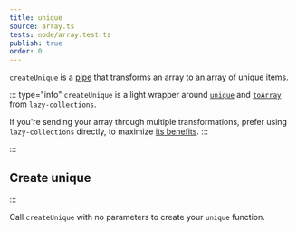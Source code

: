 ```yaml
---
title: unique
source: array.ts
tests: node/array.test.ts
publish: true
order: 0
---
```


`createUnique` is a [pipe](/docs/logic/pipes-overview) that transforms an array to an array of unique items.

::: type="info"
`createUnique` is a light wrapper around [`unique`](https://github.com/RobinMalfait/lazy-collections#unique) and [`toArray`](https://github.com/RobinMalfait/lazy-collections#toarray) from `lazy-collections`.

If you're sending your array through multiple transformations, prefer using `lazy-collections` directly, to maximize [its benefits](https://alexvipond.dev/blog/im-obsessed-with-lazy-collections).
:::


:::
## Create unique
:::

Call `createUnique` with no parameters to create your `unique` function.

